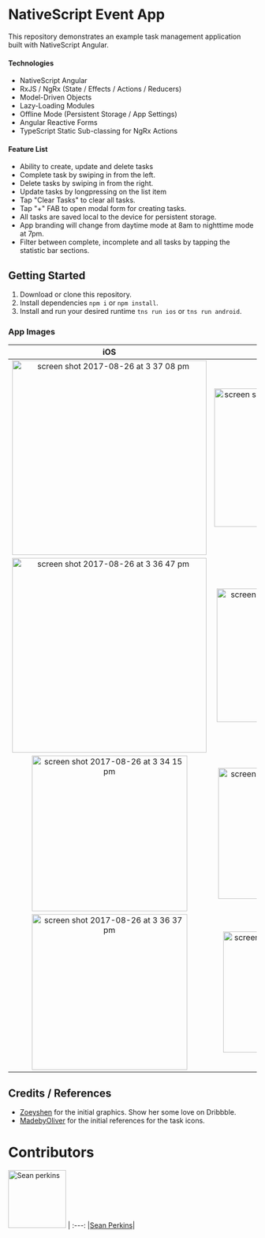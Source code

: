# NativeScript Event App
This repository demonstrates an example task management application built with NativeScript Angular.

#### Technologies
- NativeScript Angular
- RxJS / NgRx (State / Effects / Actions / Reducers)
- Model-Driven Objects
- Lazy-Loading Modules
- Offline Mode (Persistent Storage / App Settings)
- Angular Reactive Forms
- TypeScript Static Sub-classing for NgRx Actions

#### Feature List
- Ability to create, update and delete tasks
- Complete task by swiping in from the left.
- Delete tasks by swiping in from the right.
- Update tasks by longpressing on the list item
- Tap "Clear Tasks" to clear all tasks.
- Tap "+" FAB to open modal form for creating tasks.
- All tasks are saved local to the device for persistent storage.
- App branding will change from daytime mode at 8am to nighttime mode at 7pm.
- Filter between complete, incomplete and all tasks by tapping the statistic bar sections.

## Getting Started
1. Download or clone this repository.
2. Install dependencies `npm i` or `npm install`.
3. Install and run your desired runtime `tns run ios` or `tns run android`.


### App Images

|iOS|Android|
|:---:|:---:|
|<img width="394" alt="screen shot 2017-08-26 at 3 37 08 pm" src="https://user-images.githubusercontent.com/13732623/29744518-6f2bc1e8-8a74-11e7-8674-9988d56d56a3.png">|<img width="280" alt="screen shot 2017-08-26 at 8 43 18 pm" src="https://user-images.githubusercontent.com/13732623/29746170-a6c95f18-8a9f-11e7-9737-ec21b3d05ddf.png">|
|<img width="394" alt="screen shot 2017-08-26 at 3 36 47 pm" src="https://user-images.githubusercontent.com/13732623/29744521-7be4fd14-8a74-11e7-997d-00eb709f45ee.png">|<img width="270" alt="screen shot 2017-08-26 at 8 42 15 pm" src="https://user-images.githubusercontent.com/13732623/29746158-689648c8-8a9f-11e7-937d-2184b3e1c705.png">|
|<img width="315" alt="screen shot 2017-08-26 at 3 34 15 pm" src="https://user-images.githubusercontent.com/13732623/29744515-48434e3e-8a74-11e7-9544-115fd997122d.png">|<img width="265" alt="screen shot 2017-08-26 at 8 43 12 pm" src="https://user-images.githubusercontent.com/13732623/29746172-b7fb85f4-8a9f-11e7-879b-c3bce1077523.png">|
<img width="315" alt="screen shot 2017-08-26 at 3 36 37 pm" src="https://user-images.githubusercontent.com/13732623/29744523-84d312c6-8a74-11e7-987d-3039a7054095.png">|<img width="245" alt="screen shot 2017-08-26 at 8 42 50 pm" src="https://user-images.githubusercontent.com/13732623/29746166-81752058-8a9f-11e7-9d12-961177ca5d7b.png">|

## Credits / References
* [Zoeyshen](https://dribbble.com/zoeyshen) for the initial graphics. Show her some love on Dribbble.
* [MadebyOliver](https://www.flaticon.com/authors/madebyoliver) for the initial references for the task icons.

# Contributors

[<img alt="Sean perkins" src="https://avatars1.githubusercontent.com/u/13732623?v=3&s=117" width="117">](https://github.com/sean-perkins) |
:---:
|[Sean Perkins](https://github.com/sean-perkins)|
